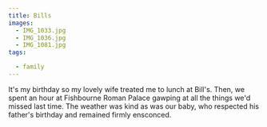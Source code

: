 ```yaml
---
title: Bills
images:
  - IMG_1033.jpg
  - IMG_1036.jpg
  - IMG_1081.jpg
tags:

  - family
---
```

It's my birthday so my lovely wife treated me to lunch at Bill's. Then, we spent an hour at Fishbourne Roman Palace gawping at all the things we'd missed last time. The weather was kind as was our baby, who respected his father's birthday and remained firmly ensconced. 